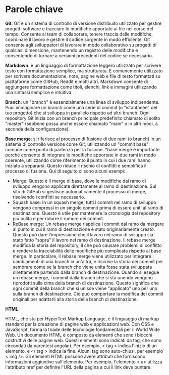# Parole chiave
**Git**: Git è un sistema di controllo di versione distribuito utilizzato per gestire progetti software e tracciare le modifiche apportate ai file nel corso del tempo. Consente ai team di collaborare, tenere traccia delle modifiche, coordinare il lavoro e gestire il codice sorgente in modo efficiente. Git consente agli sviluppatori di lavorare in modo collaborativo su progetti di qualsiasi dimensione, mantenendo un registro delle modifiche e consentendo di tornare a versioni precedenti del codice se necessario.

**Markdown**: è un linguaggio di formattazione leggero utilizzato per scrivere testo con formattazione semplice, ma strutturata. È comunemente utilizzato per scrivere documentazione, note, pagine web e file di testo formattati su piattaforme come GitHub, Reddit e molti altri. Markdown consente di aggiungere formattazione come titoli, elenchi, link e immagini utilizzando una sintassi semplice e intuitiva.

**Branch**: un "branch" è essenzialmente una linea di sviluppo indipendente. Puoi immaginare un branch come una serie di commit (o "istantanee" del tuo progetto) che si sviluppa in parallelo rispetto ad altri branch. Ogni repository Git inizia con un branch principale predefinito chiamato di solito "master" (sebbene possa anche essere chiamato "main" o in altri modi, a seconda della configurazione).

**Base merge**:  si riferisce al processo di fusione di due rami (o branch) in un sistema di controllo versione come Git, utilizzando un "commit base" comune come punto di partenza per la fusione.  *base merge è importante perché consente di integrare le modifiche apportate in due rami in modo coerente, utilizzando come riferimento il punto in cui i due rami hanno iniziato a separarsi. Questo riduce il rischio di conflitti e semplifica il processo di fusione. 
Qui di seguito ci sono alcuni esempi:
- Merge: Questo è il merge di base, dove le modifiche dal ramo di sviluppo vengono applicate direttamente al ramo di destinazione. Sul sito di GitHub si gestisce automaticamente il processo di merge, risolvendo i conflitti se necessario.
- Squash base: In un squash merge, tutti i commit nel ramo di sviluppo vengono compressi in un singolo commit prima di essere uniti al ramo di destinazione. Questo è utile per mantenere la cronologia del repository più pulita e per ridurre il rumore dei commit.
- ReBase merge: Un rebase merge riapplica i commit dal ramo da mergare al punto in cui il ramo di destinazione è stato originariamente creato. Questo può dare l'impressione che il lavoro nel ramo di sviluppo sia stato fatto "sopra" il lavoro nel ramo di destinazione. Il rebase merge modifica la storia del repository, il che può causare problemi di conflitto e rendere la tracciabilità delle modifiche più complicata rispetto al base merge. In particolare, il rebase merge viene utilizzato per integrare i cambiamenti di una branch in un'altra, e riscrive la storia dei commit per sembrare come se la branch che viene unita fosse stata sviluppata direttamente partendo dalla branch di destinazione. Quando si esegue un rebase merge, i commit dalla branch che si sta unendo vengono riprodotti sulla cima della branch di destinazione. Questo significa che ogni commit della branch che si unisce viene "applicato" uno per uno sulla branch di destinazione. Ciò può comportare la modifica dei commit originali per adattarli alla storia della branch di destinazione.

**HTML**

HTML, che sta per HyperText Markup Language, è il linguaggio di markup standard per la creazione di pagine web e applicazioni web. Con CSS e JavaScript, forma la triade delle tecnologie fondamentali per il World Wide Web. Un documento HTML è composto da elementi che sono i blocchi costruttivi delle pagine web. Questi elementi sono indicati da tag, che sono circondati da parentesi angolari. Per esempio, < tag > indica l'inizio di un elemento, e </ tag > indica la fine. Alcuni tag sono auto-chiusi, per esempio < img />. Gli elementi HTML possono avere attributi che forniscono informazioni aggiuntive sull'elemento. Per esempio, l'elemento < a> utilizza l'attributo href per definire l'URL della pagina a cui il link deve puntare.

